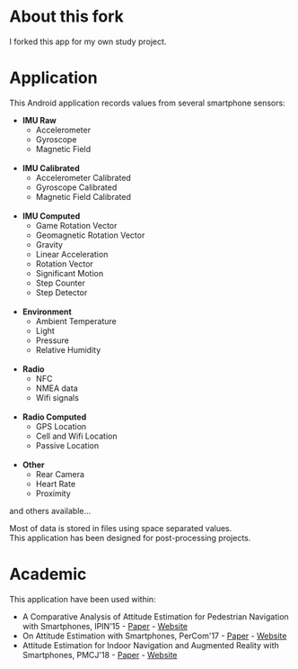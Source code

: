 # About this fork

I forked this app for my own study project.

# Application

This Android application records values from several smartphone sensors:

- **IMU Raw**
  - Accelerometer
  - Gyroscope
  - Magnetic Field
  <br />
- **IMU Calibrated**
  - Accelerometer Calibrated
  - Gyroscope Calibrated
  - Magnetic Field Calibrated
  <br />
- **IMU Computed**
  - Game Rotation Vector
  - Geomagnetic Rotation Vector
  - Gravity
  - Linear Acceleration
  - Rotation Vector
  - Significant Motion
  - Step Counter
  - Step Detector
  <br />
- **Environment**
  - Ambient Temperature
  - Light
  - Pressure
  - Relative Humidity
  <br />
- **Radio**
  - NFC
  - NMEA data
  - Wifi signals
  <br />
- **Radio Computed**
  - GPS Location
  - Cell and Wifi Location
  - Passive Location
  <br />
- **Other**
  - Rear Camera
  - Heart Rate
  - Proximity
  
and others available...

Most of data is stored in files using space separated values.  
This application has been designed for post-processing projects.

# Academic

This application have been used within:

- A Comparative Analysis of Attitude Estimation for Pedestrian Navigation with Smartphones, IPIN'15 - [Paper](https://hal.inria.fr/hal-01194811) - [Website](http://tyrex.inria.fr/mobile/benchmarks-attitude/ipin15/index.html)
- On Attitude Estimation with Smartphones, PerCom'17 - [Paper](https://hal.inria.fr/hal-01376745) - [Website](http://tyrex.inria.fr/mobile/benchmarks-attitude/)
- Attitude Estimation for Indoor Navigation and Augmented Reality with Smartphones, PMCJ'18 - [Paper](https://hal.inria.fr/hal-01650142) - [Website](http://tyrex.inria.fr/mobile/benchmarks-attitude/)
